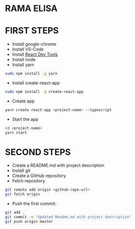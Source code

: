 # RAMA ELISA

# FIRST STEPS

- Install google-chrome
- Install VS-Code
- Install [React Dev Tools](https://chrome.google.com/webstore/detail/react-developer-tools/fmkadmapgofadopljbjfkapdkoienihi)
- Install node
- Install yarn

```bash
sudo npm install -g yarn
```

- Install create-react-app

```bash
sudo npm install -g create-react-app
```

- Create app

```bash
yarn create react-app <project-name> --typescript
```

- Start the app

```bash
cd <project-name>
yarn start
```

# SECOND STEPS

- Create a README.md with project description
- Install git
- Create a GitHub repository
- Fetch repository

```bash
git remote add origin <github-repo-url>
git fetch origin
```

- Push the first commit:

```bash
git add .
git commit -m "Updated Readme.md with project description"
git push origin master
```
